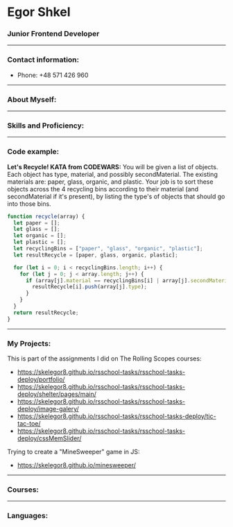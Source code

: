 # Egor Shkel

### Junior Frontend Developer

* * *

### Contact information:

- Phone: +48 571 426 960

* * *

### About Myself:

* * *

### Skills and Proficiency:

* * *

### Code example:

**Let's Recycle! KATA from CODEWARS:** You will be given a list of objects. Each object has type, material, and possibly secondMaterial. The existing materials are: paper, glass, organic, and plastic. Your job is to sort these objects across the 4 recycling bins according to their material (and secondMaterial if it's present), by listing the type's of objects that should go into those bins.

```JavaScript
function recycle(array) {
  let paper = [];
  let glass = [];
  let organic = [];
  let plastic = [];
  let recyclingBins = ["paper", "glass", "organic", "plastic"];
  let resultRecycle = [paper, glass, organic, plastic];

  for (let i = 0; i < recyclingBins.length; i++) {
    for (let j = 0; j < array.length; j++) {
      if (array[j].material == recyclingBins[i] | array[j].secondMaterial == recyclingBins[i]) {
        resultRecycle[i].push(array[j].type);
      }
    }
  }
  return resultRecycle;
}
```

* * *

### My Projects:

This is part of the assignments I did on The Rolling Scopes courses:

- https://skelegor8.github.io/rsschool-tasks/rsschool-tasks-deploy/portfolio/
- https://skelegor8.github.io/rsschool-tasks/rsschool-tasks-deploy/shelter/pages/main/
- https://skelegor8.github.io/rsschool-tasks/rsschool-tasks-deploy/image-galery/
- https://skelegor8.github.io/rsschool-tasks/rsschool-tasks-deploy/tic-tac-toe/
- https://skelegor8.github.io/rsschool-tasks/rsschool-tasks-deploy/cssMemSlider/

Trying to create a "MineSweeper" game in JS:

- https://skelegor8.github.io/minesweeper/

* * *

### Courses:

* * *

### Languages: